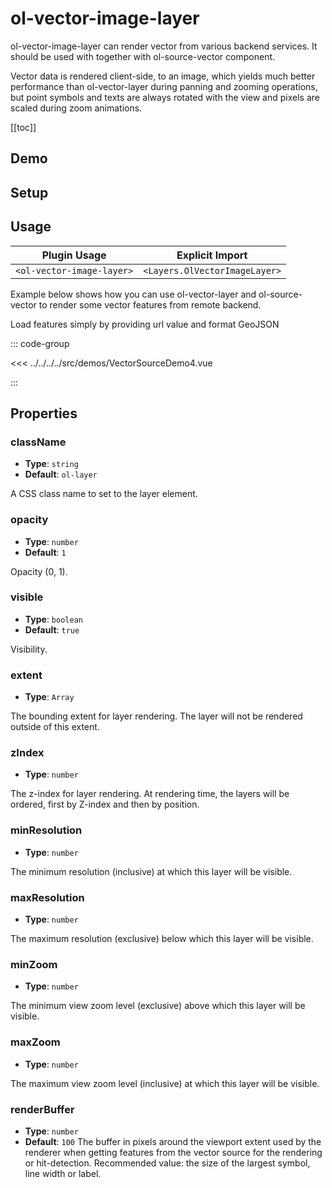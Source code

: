 # ol-vector-image-layer

ol-vector-image-layer can render vector from various backend services. It should be used with together with ol-source-vector component.

Vector data is rendered client-side, to an image, which yields much better performance than ol-vector-layer during panning and zooming operations, but point symbols and texts are always rotated with the view and pixels are scaled during zoom animations.

[[toc]]

## Demo

<script setup lang="ts">
import VectorSourceDemo4 from "@demos/VectorSourceDemo4.vue"
</script>

<ClientOnly>
<VectorSourceDemo4 />
</ClientOnly>

## Setup

<!--@include: ../../layers.plugin.md-->

## Usage

| Plugin Usage              |        Explicit Import        |
| ------------------------- | :---------------------------: |
| `<ol-vector-image-layer>` | `<Layers.OlVectorImageLayer>` |

Example below shows how you can use ol-vector-layer and ol-source-vector to render some vector features from remote backend.

Load features simply by providing url value and format GeoJSON

::: code-group

<<< ../../../../src/demos/VectorSourceDemo4.vue

:::

## Properties

### className

- **Type**: `string`
- **Default**: `ol-layer`

A CSS class name to set to the layer element.

### opacity

- **Type**: `number`
- **Default**: `1`

Opacity (0, 1).

### visible

- **Type**: `boolean`
- **Default**: `true`

Visibility.

### extent

- **Type**: `Array`

The bounding extent for layer rendering. The layer will not be rendered outside of this extent.

### zIndex

- **Type**: `number`

The z-index for layer rendering. At rendering time, the layers will be ordered, first by Z-index and then by position.

### minResolution

- **Type**: `number`

The minimum resolution (inclusive) at which this layer will be visible.

### maxResolution

- **Type**: `number`

The maximum resolution (exclusive) below which this layer will be visible.

### minZoom

- **Type**: `number`

The minimum view zoom level (exclusive) above which this layer will be visible.

### maxZoom

- **Type**: `number`

The maximum view zoom level (inclusive) at which this layer will be visible.

### renderBuffer

- **Type**: `number`
- **Default**: `100`
  The buffer in pixels around the viewport extent used by the renderer when getting features from the vector source for the rendering or hit-detection. Recommended value: the size of the largest symbol, line width or label.
